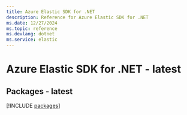 ```yaml
---
title: Azure Elastic SDK for .NET
description: Reference for Azure Elastic SDK for .NET
ms.date: 12/27/2024
ms.topic: reference
ms.devlang: dotnet
ms.service: elastic
---
```

# Azure Elastic SDK for .NET - latest
## Packages - latest
[!INCLUDE [packages](elastic-index.md)]